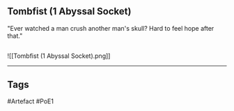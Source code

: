 ## Tombfist (1 Abyssal Socket)
"Ever watched a man crush another man's skull?
Hard to feel hope after that."
##
![[Tombfist (1 Abyssal Socket).png]]

---
## Tags
#Artefact
#PoE1